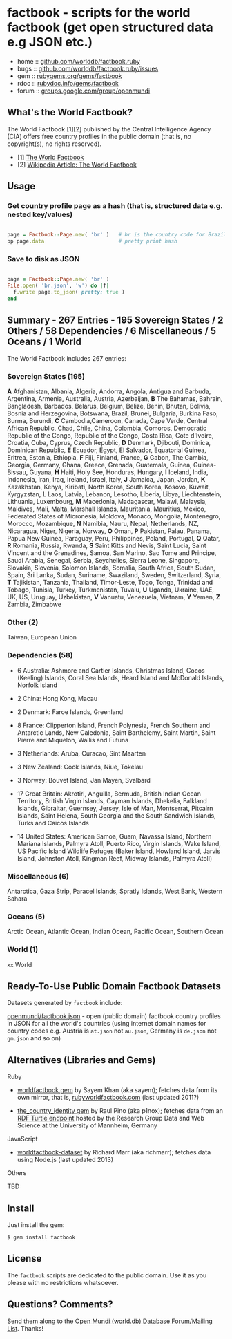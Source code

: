 # factbook - scripts for the world factbook (get open structured data e.g JSON etc.)

* home  :: [github.com/worlddb/factbook.ruby](https://github.com/worlddb/factbook.ruby)
* bugs  :: [github.com/worlddb/factbook.ruby/issues](https://github.com/worlddb/factbook.ruby/issues)
* gem   :: [rubygems.org/gems/factbook](https://rubygems.org/gems/factbook)
* rdoc  :: [rubydoc.info/gems/factbook](http://rubydoc.info/gems/factbook)
* forum :: [groups.google.com/group/openmundi](https://groups.google.com/group/openmundi)



## What's the World Factbook?

The World Factbook [1][2] published by the Central Intelligence Agency (CIA)
offers free country profiles in the public domain (that is, no copyright(s), no rights reserved).

- [1] [The World Factbook](https://www.cia.gov/library/publications/the-world-factbook/)
- [2] [Wikipedia Article: The World Factbook](http://en.wikipedia.org/wiki/The_World_Factbook)


## Usage

### Get country profile page as a hash (that is, structured data e.g. nested key/values)

```ruby

page = Factbook::Page.new( 'br' )   # br is the country code for Brazil
pp page.data                        # pretty print hash

```

### Save to disk as JSON

```ruby

page = Factbook::Page.new( 'br' )
File.open( 'br.json', 'w') do |f|
  f.write page.to_json( pretty: true )
end

```


## Summary - 267 Entries - 195 Sovereign States / 2 Others / 58 Dependencies / 6 Miscellaneous / 5 Oceans / 1 World

The World Factbook includes 267 entries:

### Sovereign States (195)

**A** Afghanistan, Albania, Algeria, Andorra, Angola, Antigua and Barbuda, Argentina, Armenia, Australia, Austria, Azerbaijan,
**B** The Bahamas, Bahrain, Bangladesh, Barbados, Belarus, Belgium, Belize, Benin, Bhutan, Bolivia, Bosnia and Herzegovina, Botswana, Brazil, Brunei, Bulgaria, Burkina Faso, Burma, Burundi,
**C** Cambodia,Cameroon, Canada, Cape Verde, Central African Republic, Chad, Chile, China, Colombia, Comoros, Democratic Republic of the Congo, Republic of the Congo, Costa Rica, Cote d'Ivoire, Croatia, Cuba, Cyprus, Czech Republic,
**D** Denmark, Djibouti, Dominica, Dominican Republic,
**E** Ecuador, Egypt, El Salvador, Equatorial Guinea, Eritrea, Estonia, Ethiopia,
**F** Fiji, Finland, France,
**G** Gabon, The Gambia, Georgia, Germany, Ghana, Greece, Grenada, Guatemala, Guinea, Guinea-Bissau, Guyana,
**H** Haiti, Holy See, Honduras, Hungary,
**I** Iceland, India, Indonesia, Iran, Iraq, Ireland, Israel, Italy,
**J** Jamaica, Japan, Jordan,
**K** Kazakhstan, Kenya, Kiribati, North Korea, South Korea, Kosovo, Kuwait, Kyrgyzstan,
**L** Laos, Latvia, Lebanon, Lesotho, Liberia, Libya, Liechtenstein, Lithuania, Luxembourg,
**M** Macedonia, Madagascar, Malawi, Malaysia, Maldives, Mali, Malta, Marshall Islands, Mauritania, Mauritius, Mexico, Federated States of Micronesia, Moldova, Monaco, Mongolia, Montenegro, Morocco, Mozambique,
**N** Namibia, Nauru, Nepal, Netherlands, NZ, Nicaragua, Niger, Nigeria, Norway,
**O** Oman,
**P** Pakistan, Palau, Panama, Papua New Guinea, Paraguay, Peru, Philippines, Poland, Portugal,
**Q** Qatar,
**R** Romania, Russia, Rwanda,
**S** Saint Kitts and Nevis, Saint Lucia, Saint Vincent and the Grenadines, Samoa, San Marino, Sao Tome and Principe, Saudi Arabia, Senegal, Serbia, Seychelles, Sierra Leone, Singapore, Slovakia, Slovenia, Solomon Islands, Somalia, South Africa, South Sudan, Spain, Sri Lanka, Sudan, Suriname, Swaziland, Sweden, Switzerland, Syria,
**T** Tajikistan, Tanzania, Thailand, Timor-Leste, Togo, Tonga, Trinidad and Tobago, Tunisia, Turkey, Turkmenistan, Tuvalu,
**U** Uganda, Ukraine, UAE, UK, US, Uruguay, Uzbekistan,
**V** Vanuatu, Venezuela, Vietnam,
**Y** Yemen,
**Z** Zambia, Zimbabwe


### Other (2)

Taiwan, European Union

### Dependencies (58)

- 6 Australia:
  Ashmore and Cartier Islands,
  Christmas Island,
  Cocos (Keeling) Islands,
  Coral Sea Islands,
  Heard Island and McDonald Islands,
  Norfolk Island

- 2 China:
  Hong Kong,
  Macau

- 2 Denmark:
  Faroe Islands,
  Greenland

- 8 France:
  Clipperton Island,
  French Polynesia,
  French Southern and Antarctic Lands,
  New Caledonia,
  Saint Barthelemy,
  Saint Martin,
  Saint Pierre and Miquelon,
  Wallis and Futuna

- 3 Netherlands:
  Aruba,
  Curacao,
  Sint Maarten

- 3 New Zealand:
  Cook Islands,
  Niue,
  Tokelau

- 3 Norway:
  Bouvet Island,
  Jan Mayen,
  Svalbard

- 17 Great Britain:
  Akrotiri,
  Anguilla, Bermuda,
  British Indian Ocean Territory,
  British Virgin Islands,
  Cayman Islands,
  Dhekelia,
  Falkland Islands,
  Gibraltar,
  Guernsey,
  Jersey,
  Isle of Man,
  Montserrat,
  Pitcairn Islands,
  Saint Helena,
  South Georgia and the South Sandwich Islands,
  Turks and Caicos Islands

- 14 United States:
  American Samoa,
  Guam,
  Navassa Island,
  Northern Mariana Islands,
  Palmyra Atoll,
  Puerto Rico,
  Virgin Islands,
  Wake Island,
  US Pacific Island Wildlife Refuges
  (Baker Island, Howland Island, Jarvis Island, Johnston Atoll, Kingman Reef, Midway Islands, Palmyra Atoll)

### Miscellaneous (6)

Antarctica,
Gaza Strip,
Paracel Islands,
Spratly Islands,
West Bank,
Western Sahara

### Oceans (5)

Arctic Ocean,
Atlantic Ocean,
Indian Ocean,
Pacific Ocean,
Southern Ocean

### World (1)

`xx` World




## Ready-To-Use Public Domain Factbook Datasets

Datasets generated by `factbook` include:

[openmundi/factbook.json](https://github.com/openmundi/factbook.json) - open (public domain)
factbook country profiles in JSON for all the world's countries (using internet domain names
for country codes e.g. Austria is `at.json` not `au.json`, Germany is `de.json` not `gm.json` and so on)



## Alternatives (Libraries and Gems)

Ruby

- [worldfactbook gem](https://github.com/sayem/worldfactbook)
  by Sayem Khan (aka sayem);
  fetches data from its own mirror, that is, [rubyworldfactbook.com](http://rubyworldfactbook.com)
  (last updated 2011?)

- [the_country_identity gem](https://github.com/p1nox/the_country_identity)
  by Raul Pino (aka p1nox);
  fetches data from an [RDF Turtle endpoint](http://wifo5-03.informatik.uni-mannheim.de/factbook/)
  hosted by the Research Group Data and Web Science at the University of Mannheim, Germany

JavaScript

- [worldfactbook-dataset](https://github.com/twigkit/worldfactbook-dataset)
  by Richard Marr (aka richmarr); fetches data using Node.js
  (last updated 2013)

Others

TBD



## Install

Just install the gem:

    $ gem install factbook


## License

The `factbook` scripts are dedicated to the public domain.
Use it as you please with no restrictions whatsoever.


## Questions? Comments?

Send them along to the [Open Mundi (world.db) Database Forum/Mailing List](http://groups.google.com/group/openmundi).
Thanks!